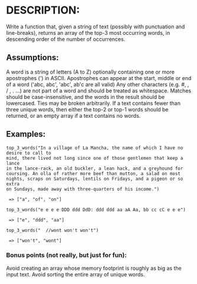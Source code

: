 # DESCRIPTION:
Write a function that, given a string of text (possibly with punctuation and line-breaks), returns an array of the top-3 most occurring words, in descending order of the number of occurrences.

## Assumptions:
A word is a string of letters (A to Z) optionally containing one or more apostrophes (') in ASCII.
Apostrophes can appear at the start, middle or end of a word ('abc, abc', 'abc', ab'c are all valid)
Any other characters (e.g. #, \, / , . ...) are not part of a word and should be treated as whitespace.
Matches should be case-insensitive, and the words in the result should be lowercased.
Ties may be broken arbitrarily.
If a text contains fewer than three unique words, then either the top-2 or top-1 words should be returned, or an empty array if a text contains no words.

## Examples:
```
top_3_words("In a village of La Mancha, the name of which I have no desire to call to
mind, there lived not long since one of those gentlemen that keep a lance
in the lance-rack, an old buckler, a lean hack, and a greyhound for
coursing. An olla of rather more beef than mutton, a salad on most
nights, scraps on Saturdays, lentils on Fridays, and a pigeon or so extra
on Sundays, made away with three-quarters of his income.")

 => ["a", "of", "on"]

top_3_words("e e e e DDD ddd DdD: ddd ddd aa aA Aa, bb cc cC e e e")

 => ["e", "ddd", "aa"]

top_3_words("  //wont won't won't")

 => ["won't", "wont"]
```

### Bonus points (not really, but just for fun):
Avoid creating an array whose memory footprint is roughly as big as the input text.
Avoid sorting the entire array of unique words.